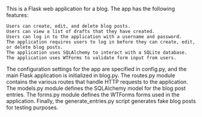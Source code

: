 This is a Flask web application for a blog. The app has the following features:

    Users can create, edit, and delete blog posts.
    Users can view a list of drafts that they have created.
    Users can log in to the application with a username and password.
    The application requires users to log in before they can create, edit, or delete blog posts.
    The application uses SQLAlchemy to interact with a SQLite database.
    The application uses WTForms to validate form input from users.

The configuration settings for the app are specified in config.py, and the main Flask application is initialized in blog.py. The routes.py module contains the various routes that handle HTTP requests to the application. The models.py module defines the SQLAlchemy model for the blog post entries. The forms.py module defines the WTForms forms used in the application. Finally, the generate_entries.py script generates fake blog posts for testing purposes.
